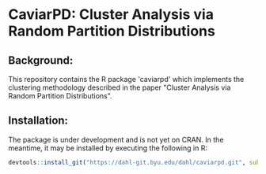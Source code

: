 # CaviarPD: Cluster Analysis via Random Partition Distributions

## Background:

This repository contains the R package 'caviarpd' which implements the
clustering methodology described in the paper "Cluster Analysis via Random
Partition Distributions".

## Installation:

The package is under development and is not yet on CRAN.  In the meantime, it
may be installed by executing the following in R:

```r
devtools::install_git("https://dahl-git.byu.edu/dahl/caviarpd.git", subdir="caviarpd")
```

